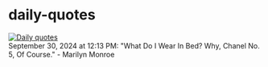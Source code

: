 # daily-quotes
[![Daily quotes](https://github.com/ceepu8/daily-quotes/actions/workflows/daily-quote.yml/badge.svg)](https://github.com/ceepu8/daily-quotes/actions/workflows/daily-quote.yml)<br/>
September 30, 2024 at 12:13 PM: "What Do I Wear In Bed? Why, Chanel No. 5, Of Course." - Marilyn Monroe
